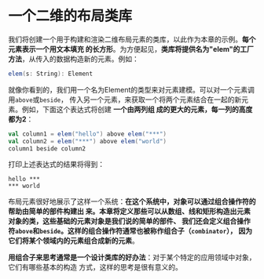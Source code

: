 一个二维的布局类库
================================================================================
我们将创建一个用于构建和渲染二维布局元素的类库，以此作为本章的示例。**每个元素表示一个用文本填充
的长方形**。为方便起见，**类库将提供名为"elem"的工厂方法**，从传入的数据构造新的元素。例如：
```scala
elem(s: String): Element
```
就像你看到的，我们用一个名为Element的类型来对元素建模。可以对一个元素调用`above`或`beside`，
传入另一个元素，来获取一个将两个元素结合在一起的新元素。例如，下面这个表达式将创建 **一个由两列组
成的更大的元素，每一列的高度都为2**：
```scala
val column1 = elem("hello") above elem("***")
val column2 = elem("***") above elem("world")
column1 beside column2
```
打印上述表达式的结果将得到：
```
hello ***
*** world
```
布局元素很好地展示了这样一个系统：**在这个系统中，对象可以通过组合操作符的帮助由简单的部件构建出
来。本章将定义那些可以从数组、线和矩形构造出元素对象的类，这些基础的元素对象是我们说的简单的部件、
我们还会定义组合操作符`above`和`beside`。这样的组合操作符通常也被称作组合子（`combinator`），
因为它们将某个领域内的元素组合成新的元素**。

**用组合子来思考通常是一个设计类库的好办法**：对于某个特定的应用领域中对象，它们有哪些基本的构造
方式，这样的思考是很有意义的。



